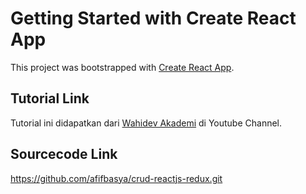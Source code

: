 # Getting Started with Create React App

This project was bootstrapped with [Create React App](https://github.com/facebook/create-react-app).

## Tutorial Link

Tutorial ini didapatkan dari [Wahidev Akademi](http://go.topidesta.my.id/crud-redux) di Youtube Channel. 

## Sourcecode Link

https://github.com/afifbasya/crud-reactjs-redux.git


